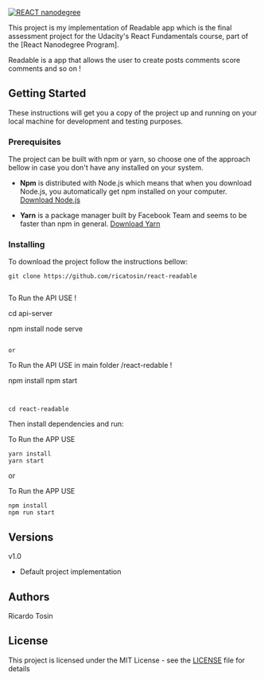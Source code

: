 [![REACT nanodegree](https://img.shields.io/badge/udacity-REACTND-02b3e4.svg?style=flat)](https://www.udacity.com/course/react-nanodegree--nd019)

This project is my implementation of Readable app which is the final assessment project for the
Udacity's React Fundamentals course, part of the [React Nanodegree Program].

Readable is a app that allows the user to create posts comments score comments and so on !

## Getting Started

These instructions will get you a copy of the project up and running on your local machine for development and testing purposes.

### Prerequisites

The project can be built with npm or yarn, so choose one of the approach bellow in case you don't have any installed on your system.

* **Npm** is distributed with Node.js which means that when you download Node.js, you automatically get npm installed on your computer. [Download Node.js](https://nodejs.org/en/download/)

* **Yarn** is a package manager built by Facebook Team and seems to be faster than npm in general.  [Download Yarn](https://yarnpkg.com/en/docs/install)

### Installing

To download the project follow the instructions bellow:

```
git clone https://github.com/ricatosin/react-readable


```
To Run the API USE !

cd api-server

npm install
node serve

```

or

```
To Run the API USE in main folder /react-redable !


npm install
npm start
```


cd react-readable
```

Then install dependencies and run:

To Run the APP USE 
```
yarn install
yarn start
```

or

To Run the APP USE 
```
npm install
npm run start
```


## Versions

v1.0
* Default project implementation

## Authors

Ricardo Tosin 

## License

This project is licensed under the MIT License - see the [LICENSE](LICENSE) file for details
